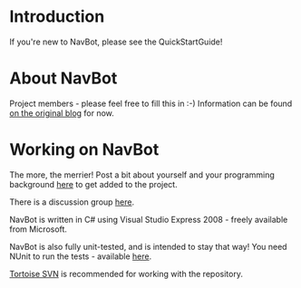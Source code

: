 # Introduction #

If you're new to NavBot, please see the QuickStartGuide!

# About NavBot #

Project members - please feel free to fill this in :-) Information can be found [on the original blog](http://beautifullycraftedsoftware.blogspot.com) for now.

# Working on NavBot #

The more, the merrier! Post a bit about yourself and your programming background [here](http://beautifullycraftedsoftware.blogspot.com/2007/10/navbot-goes-open-source.html) to get added to the project.

There is a discussion group [here](http://groups.google.com/group/navbot?hl=en).

NavBot is written in C# using Visual Studio Express 2008 - freely available from Microsoft.

NavBot is also fully unit-tested, and is intended to stay that way! You need NUnit to run the tests - available [here](http://www.nunit.org/index.php?p=download).

[Tortoise SVN](http://tortoisesvn.net/downloads) is recommended for working with the repository.